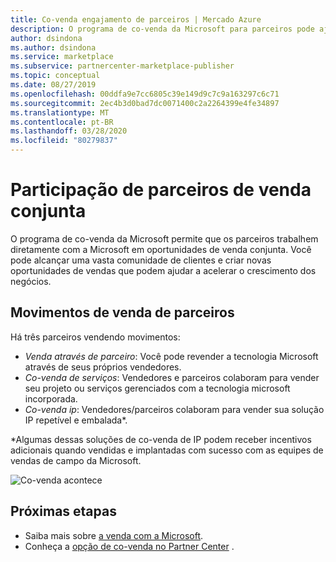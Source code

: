 ```yaml
---
title: Co-venda engajamento de parceiros | Mercado Azure
description: O programa de co-venda da Microsoft para parceiros pode ajudá-lo a alcançar uma vasta base de clientes e gerar novas vendas.
author: dsindona
ms.author: dsindona
ms.service: marketplace
ms.subservice: partnercenter-marketplace-publisher
ms.topic: conceptual
ms.date: 08/27/2019
ms.openlocfilehash: 00ddfa9e7cc6805c39e149d9c7c9a163297c6c71
ms.sourcegitcommit: 2ec4b3d0bad7dc0071400c2a2264399e4fe34897
ms.translationtype: MT
ms.contentlocale: pt-BR
ms.lasthandoff: 03/28/2020
ms.locfileid: "80279837"
---
```

# <a name="co-sell-partner-engagement"></a>Participação de parceiros de venda conjunta

O programa de co-venda da Microsoft permite que os parceiros trabalhem diretamente com a Microsoft em oportunidades de venda conjunta. Você pode alcançar uma vasta comunidade de clientes e criar novas oportunidades de vendas que podem ajudar a acelerar o crescimento dos negócios.

## <a name="partner-selling-motions"></a>Movimentos de venda de parceiros

Há três parceiros vendendo movimentos:

* *Venda através de parceiro*: Você pode revender a tecnologia Microsoft através de seus próprios vendedores.
* *Co-venda de serviços*: Vendedores e parceiros colaboram para vender seu projeto ou serviços gerenciados com a tecnologia microsoft incorporada.
* *Co-venda ip*: Vendedores/parceiros colaboram para vender sua solução IP repetível e embalada*.

\*Algumas dessas soluções de co-venda de IP podem receber incentivos adicionais quando vendidas e implantadas com sucesso com as equipes de vendas de campo da Microsoft.

![Co-venda acontece](./media/marketplace-publishers-guide/marketplace-co-sell.png)

## <a name="next-steps"></a>Próximas etapas

- Saiba mais sobre [a venda com a Microsoft](https://partner.microsoft.com/membership/sell-with-microsoft).
- Conheça a [opção de co-venda no Partner Center](./partner-center-portal/commercial-marketplace-co-sell.md) .
